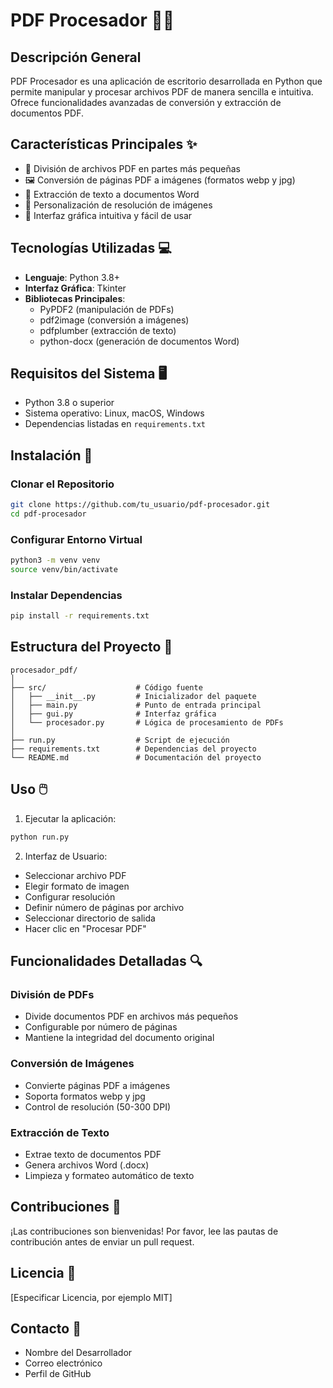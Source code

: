 # PDF Procesador 📄🔧

## Descripción General
PDF Procesador es una aplicación de escritorio desarrollada en Python que permite manipular y procesar archivos PDF de manera sencilla e intuitiva. Ofrece funcionalidades avanzadas de conversión y extracción de documentos PDF.

## Características Principales ✨
- 📄 División de archivos PDF en partes más pequeñas
- 🖼️ Conversión de páginas PDF a imágenes (formatos webp y jpg)
- 📝 Extracción de texto a documentos Word
- 🎨 Personalización de resolución de imágenes
- 🔧 Interfaz gráfica intuitiva y fácil de usar

## Tecnologías Utilizadas 💻
- **Lenguaje**: Python 3.8+
- **Interfaz Gráfica**: Tkinter
- **Bibliotecas Principales**:
  - PyPDF2 (manipulación de PDFs)
  - pdf2image (conversión a imágenes)
  - pdfplumber (extracción de texto)
  - python-docx (generación de documentos Word)

## Requisitos del Sistema 🖥️
- Python 3.8 o superior
- Sistema operativo: Linux, macOS, Windows
- Dependencias listadas en `requirements.txt`

## Instalación 🚀

### Clonar el Repositorio
```bash
git clone https://github.com/tu_usuario/pdf-procesador.git
cd pdf-procesador
```

### Configurar Entorno Virtual
```bash
python3 -m venv venv
source venv/bin/activate
```

### Instalar Dependencias
```bash
pip install -r requirements.txt
```

## Estructura del Proyecto 📂
```
procesador_pdf/
│
├── src/                    # Código fuente
│   ├── __init__.py         # Inicializador del paquete
│   ├── main.py             # Punto de entrada principal
│   ├── gui.py              # Interfaz gráfica
│   └── procesador.py       # Lógica de procesamiento de PDFs
│
├── run.py                  # Script de ejecución
├── requirements.txt        # Dependencias del proyecto
└── README.md               # Documentación del proyecto
```

## Uso 🖱️
1. Ejecutar la aplicación:
```bash
python run.py
```

2. Interfaz de Usuario:
- Seleccionar archivo PDF
- Elegir formato de imagen
- Configurar resolución
- Definir número de páginas por archivo
- Seleccionar directorio de salida
- Hacer clic en "Procesar PDF"

## Funcionalidades Detalladas 🔍

### División de PDFs
- Divide documentos PDF en archivos más pequeños
- Configurable por número de páginas
- Mantiene la integridad del documento original

### Conversión de Imágenes
- Convierte páginas PDF a imágenes
- Soporta formatos webp y jpg
- Control de resolución (50-300 DPI)

### Extracción de Texto
- Extrae texto de documentos PDF
- Genera archivos Word (.docx)
- Limpieza y formateo automático de texto

## Contribuciones 🤝
¡Las contribuciones son bienvenidas! Por favor, lee las pautas de contribución antes de enviar un pull request.

## Licencia 📄
[Especificar Licencia, por ejemplo MIT]

## Contacto 📧
- Nombre del Desarrollador
- Correo electrónico
- Perfil de GitHub
